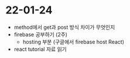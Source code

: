 # 22-01-24
- method에서 get과 post 방식 차이가 무엇인지
- firebase 공부하기 (2주)
  - hosting 부분 (구글에서 firebase host React)
- react tutorial 자료 읽기
